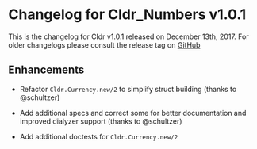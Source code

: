 # Changelog for Cldr_Numbers v1.0.1

This is the changelog for Cldr v1.0.1 released on December 13th, 2017.  For older changelogs please consult the release tag on [GitHub](https://github.com/kipcole9/cldr_numbers/tags)

## Enhancements

* Refactor `Cldr.Currency.new/2` to simplify struct building (thanks to @schultzer)

* Add additional specs and correct some for better documentation and improved dialyzer support (thanks to @schultzer)

* Add additional doctests for `Cldr.Currency.new/2`
